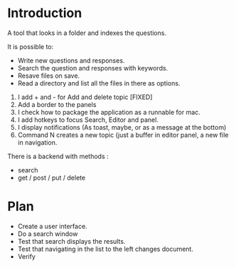 # Introduction

A tool that looks in a folder and indexes the questions.

It is possible to: 

* Write new questions and responses.
* Search the question and responses with keywords.
* Resave files on save.
* Read a directory and list all the files in there as options.

1) I add + and - for Add and delete topic [FIXED]
2) Add a border to the panels
3) I check how to package the application as a runnable for mac.
4) I add hotkeys to focus Search, Editor and panel.
5) I display notifications (As toast, maybe, or as a message at the bottom)
6) Command N creates a new topic (just a buffer in editor panel, a new file in navigation.
 
There is a backend with methods : 

* search
* get / post / put / delete

# Plan

* Create a user interface.
* Do a search window
* Test that search displays the results.
* Test that navigating in the list to the left changes document.
* Verify 

